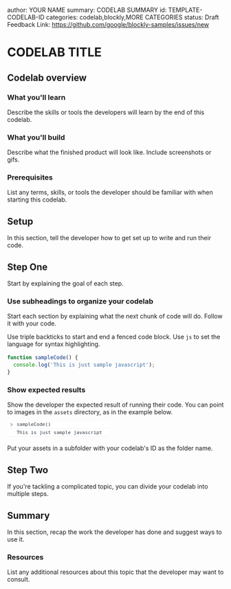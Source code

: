 author: YOUR NAME
summary: CODELAB SUMMARY
id: TEMPLATE-CODELAB-ID
categories: codelab,blockly,MORE CATEGORIES
status: Draft
Feedback Link: https://github.com/google/blockly-samples/issues/new

# CODELAB TITLE

## Codelab overview

### What you'll learn
Describe the skills or tools the developers will learn by the end of this codelab.

### What you'll build
Describe what the finished product will look like.  Include screenshots or gifs.

### Prerequisites
List any terms, skills, or tools the developer should be familiar with when starting this codelab.

## Setup

In this section, tell the developer how to get set up to write and run their code.

## Step One
Start by explaining the goal of each step.

### Use subheadings to organize your codelab

Start each section by explaining what the next chunk of code will do. Follow it with your code.

Use triple backticks to start and end a fenced code block. Use `js` to set the language for syntax highlighting.

```js
function sampleCode() {
  console.log('This is just sample javascript');
}
```

### Show expected results

Show the developer the expected result of running their code.  You can point to images in the `assets` directory, as in the example below.

![A console log from running the sample code](assets/TEMPLATE-CODELAB-ID/run_sample_code.png)

Put your assets in a subfolder with your codelab's ID as the folder name.

## Step Two

If you're tackling a complicated topic, you can divide your codelab into multiple steps.

## Summary
In this section, recap the work the developer has done and suggest ways to use it.

### Resources
List any additional resources about this topic that the developer may want to consult.
